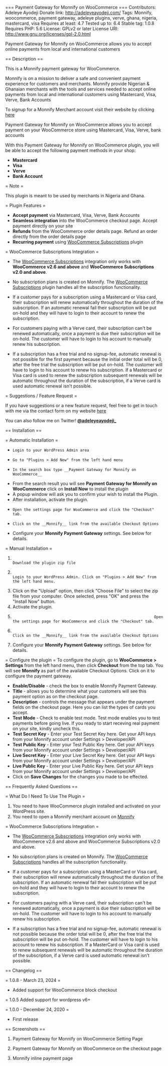 === Payment Gateway for Monnify on WooCommerce ===
Contributors: Adeleye Ayodeji
Donate link: http://adeleyeayodeji.com/
Tags: Monnify, woocommerce, payment gateway, adeleye plugins, verve, ghana, nigeria, mastercard, visa
Requires at least: 4.7
Tested up to: 6.4
Stable tag: 1.0.8
Requires PHP: 5.6
License: GPLv2 or later
License URI: http://www.gnu.org/licenses/gpl-2.0.html

Payment Gateway for Monnify on WooCommerce allows you to accept online payments from local and international customers

== Description ==

This is a Monnify payment gateway for WooCommerce.

Monnify is on a mission to deliver a safe and convenient payment experience for customers and merchants. Monnify provide Nigerian & Ghanaian merchants with the tools and services needed to accept online payments from local and international customers using Mastercard, Visa, Verve, Bank Accounts

To signup for a Monnify Merchant account visit their website by clicking [here](https://monnify.com)

Payment Gateway for Monnify on WooCommerce allows you to accept payment on your WooCommerce store using Mastercard, Visa, Verve, bank accounts

With this Payment Gateway for Monnify on WooCommerce plugin, you will be able to accept the following payment methods in your shop:

- **Mastercard**
- **Visa**
- **Verve**
- **Bank Account**

= Note =

This plugin is meant to be used by merchants in Nigeria and Ghana.

= Plugin Features =

- **Accept payment** via Mastercard, Visa, Verve, Bank Accounts
- **Seamless integration** into the WooCommerce checkout page. Accept payment directly on your site
- **Refunds** from the WooCommerce order details page. Refund an order directly from the order details page
- **Recurring payment** using [WooCommerce Subscriptions](https://woocommerce.com/products/woocommerce-subscriptions/) plugin

= WooCommerce Subscriptions Integration =

- The [WooCommerce Subscriptions](https://woocommerce.com/products/woocommerce-subscriptions/) integration only works with **WooCommerce v2.6 and above** and **WooCommerce Subscriptions v2.0 and above**.

- No subscription plans is created on Monnify. The [WooCommerce Subscriptions](https://woocommerce.com/products/woocommerce-subscriptions/) plugin handles all the subscription functionality.

- If a customer pays for a subscription using a Mastercard or Visa card, their subscription will renew automatically throughout the duration of the subscription. If an automatic renewal fail their subscription will be put on-hold and they will have to login to their account to renew the subscription.

- For customers paying with a Verve card, their subscription can't be renewed automatically, once a payment is due their subscription will be on-hold. The customer will have to login to his account to manually renew his subscription.

- If a subscription has a free trial and no signup-fee, automatic renewal is not possible for the first payment because the initial order total will be 0, after the free trial the subscription will be put on-hold. The customer will have to login to his account to renew his subscription. If a Mastercard or Visa card is used to renew the subscription subsequent renewals will be automatic throughout the duration of the subscription, if a Verve card is used automatic renewal isn't possible.

= Suggestions / Feature Request =

If you have suggestions or a new feature request, feel free to get in touch with me via the contact form on my website [here](http://adeleyeayodeji.com/)

You can also follow me on Twitter! **[@adeleyeayodeji\_](https://twitter.com/adeleyeayodeji_)**

== Installation ==

= Automatic Installation =

-     Login to your WordPress Admin area
-     Go to "Plugins > Add New" from the left hand menu
-     In the search box type __Payment Gateway for Monnify on WooCommerce__
- From the search result you will see **Payment Gateway for Monnify on WooCommerce** click on **Install Now** to install the plugin
- A popup window will ask you to confirm your wish to install the Plugin.
- After installation, activate the plugin.
-     Open the settings page for WooCommerce and click the "Checkout" tab.
-     Click on the __Monnify__ link from the available Checkout Options
- Configure your **Monnify Payment Gateway** settings. See below for details.

= Manual Installation =

1.                                                                    Download the plugin zip file
2.                                                                    Login to your WordPress Admin. Click on "Plugins > Add New" from the left hand menu.
3.  Click on the "Upload" option, then click "Choose File" to select the zip file from your computer. Once selected, press "OK" and press the "Install Now" button.
4.  Activate the plugin.
5.                                                                    Open the settings page for WooCommerce and click the "Checkout" tab.
6.                                                                    Click on the __Monnify__ link from the available Checkout Options
7.  Configure your **Monnify Payment Gateway** settings. See below for details.

= Configure the plugin =
To configure the plugin, go to **WooCommerce > Settings** from the left hand menu, then click **Checkout** from the top tab. You will see **Monnify** as part of the available Checkout Options. Click on it to configure the payment gateway.

- **Enable/Disable** - check the box to enable Monnify Payment Gateway.
- **Title** - allows you to determine what your customers will see this payment option as on the checkout page.
- **Description** - controls the message that appears under the payment fields on the checkout page. Here you can list the types of cards you accept.
- **Test Mode** - Check to enable test mode. Test mode enables you to test payments before going live. If you ready to start receving real payment on your site, kindly uncheck this.
- **Test Secret Key** - Enter your Test Secret Key here. Get your API keys from your Monnify account under Settings > Developer/API
- **Test Public Key** - Enter your Test Public Key here. Get your API keys from your Monnify account under Settings > Developer/API
- **Live Secret Key** - Enter your Live Secret Key here. Get your API keys from your Monnify account under Settings > Developer/API
- **Live Public Key** - Enter your Live Public Key here. Get your API keys from your Monnify account under Settings > Developer/API
- Click on **Save Changes** for the changes you made to be effected.

== Frequently Asked Questions ==

= What Do I Need To Use The Plugin =

1. You need to have WooCommerce plugin installed and activated on your WordPress site.
2. You need to open a Monnify merchant account on [Monnify](https://monnify.com)

= WooCommerce Subscriptions Integration =

- The [WooCommerce Subscriptions](https://woocommerce.com/products/woocommerce-subscriptions/) integration only works with WooCommerce v2.6 and above and WooCommerce Subscriptions v2.0 and above.

- No subscription plans is created on Monnify. The [WooCommerce Subscriptions](https://woocommerce.com/products/woocommerce-subscriptions/) handles all the subscription functionality.

- If a customer pays for a subscription using a MasterCard or Visa card, their subscription will renew automatically throughout the duration of the subscription. If an automatic renewal fail their subscription will be put on-hold and they will have to login to their account to renew the subscription.

- For customers paying with a Verve card, their subscription can't be renewed automatically, once a payment is due their subscription will be on-hold. The customer will have to login to his account to manually renew his subscription.

- If a subscription has a free trial and no signup-fee, automatic renewal is not possible because the order total will be 0, after the free trial the subscription will be put on-hold. The customer will have to login to his account to renew his subscription. If a MasterCard or Visa card is used to renew subsequent renewals will be automatic throughout the duration of the subscription, if a Verve card is used automatic renewal isn't possible.

== Changelog ==

= 1.0.8 - March 23, 2024 =

- Added support for WooCommerce block checkout

= 1.0.5
Added support for wordpress v6+

= 1.0.0 - December 24, 2020 =

- First release

== Screenshots ==

1. Payment Gateway for Monnify on WooCommerce Setting Page

2. Payment Gateway for Monnify on WooCommerce on the checkout page

3. Monnify inline payment page

